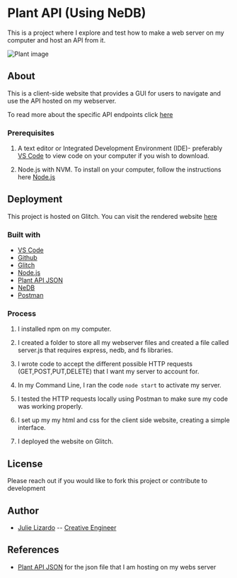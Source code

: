 # Plant API (Using NeDB)
<!-- A one sentence description of the project or assignment -->
This is a project where I explore and test how to make a web server on my computer and host an API from it.

![Plant image](https://media0.giphy.com/media/X8M7iJQPh8RpFVGlZz/giphy.gif)
<!-- It is good practice to add an about or summary -->
## About
This is a client-side website that provides a GUI for users to navigate and use the API hosted on my webserver.

To read more about the specific API endpoints click [here](API.md)
<!-- Any knowledge or tools you will need before hand -->
### Prerequisites

1. A text editor or Integrated Development Environment (IDE)- preferably [VS Code](https://code.visualstudio.com/) to view code on your computer if you wish to download.

2. Node.js with NVM. To install on your computer, follow the instructions here [Node.js](https://github.com/itp-dwd/2020-spring/blob/master/guides/installing-nodejs.md)

<!-- any installation needs should be defined -->
<!-- Write instructions on how to start working on your project -->
<!-- Notes about the deployment -->
## Deployment

This project is hosted on Glitch. You can visit the rendered website [here](https://plantapi-nedb.glitch.me/)

### Built with

* [VS Code](https://code.visualstudio.com/)
* [Github](https://github.com)
* [Glitch](https://glitch.com)
* [Node.js](https://nodejs.org/en/)
* [Plant API JSON](https://github.com/android/sunflower/blob/master/app/src/main/assets/plants.json)
* [NeDB](https://www.npmjs.com/package/nedb)
* [Postman](https://www.postman.com/)

### Process

1. I installed npm on my computer.

2. I created a folder to store all my webserver files and created a file called server.js that requires express, nedb, and fs libraries.

3. I wrote code to accept the different possible HTTP requests (GET,POST,PUT,DELETE) that I want my server to account for.

5. In my Command Line, I ran the code <code>node start</code> to activate my server.

5. I tested the HTTP requests locally using Postman to make sure my code was working properly.

6. I set up my my html and css for the client side website, creating a simple interface.

7. I deployed the website on Glitch.

<!--For more details about the creative process of this website development, visit my [blog] (https://julielizardo.com/)-->

## License
Please reach out if you would like to fork this project or contribute to development

## Author

* [Julie Lizardo](https://www.linkedin.com/in/julie-lizardo/)  -- [Creative Engineer](https://julielizardo.com/)

<!-- thank and reference all the things that made your project happen -->
## References
* [Plant API JSON](https://github.com/android/sunflower/blob/master/app/src/main/assets/plants.json) for the json file that I am hosting on my webs server